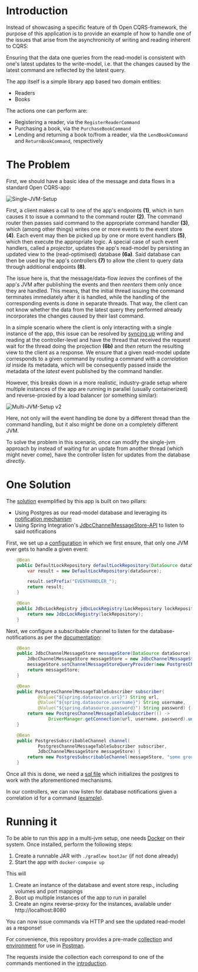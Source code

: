 
# Introduction

Instead of showcasing a specific feature of th Open CQRS-framework, 
the purpose of this application is to provide an example of how to handle one of the issues that arise from the asynchronicity of writing and reading inherent to CQRS:

Ensuring that the data one queries from the read-model is consistent with one's latest updates to the write-model, i.e. that the changes caused by the latest command are reflected by the latest query.

The app itself is a simple library app based two domain entities:

- Readers
- Books

The actions one can perform are:

- Registering a reader, via the ``RegisterReaderCommand``
- Purchasing a book, via the ``PurchaseBookCommand``
- Lending and returning a book to/from a reader, via the ``LendBookCommand`` and ``ReturnBookCommand``, respectively

# The Problem

First, we should have a basic idea of the message and data flows in a standard Open CQRS-app:

![Single-JVM-Setup](https://github.com/user-attachments/assets/ed4e3380-534b-44e0-a03a-91fa51675d8a)

First, a client makes a call to one of the app's endpoints **(1)**, which in turn causes it to issue a command to the command router **(2)**.
The command router then passes said command to the appropriate command handler **(3)**, which (among other things) writes one or more events to the event store **(4)**.
Each event may then be picked up by one or more event handlers **(5)**, which then execute the appropriate logic. A special case of such event handlers, called a _projector_,
updates the app's read-model by persisting an updated view to the (read-optimised) database **(6a)**. 
Said database can then be used by the app's controllers **(7)** to allow the client to query data through additional endpoints **(8)**.

The issue here is, that the message/data-flow *leaves* the confines of the app's JVM after publishing the events and then *reenters* them only once they are handled.
This means, that the initial thread issuing the command terminates immediately after it is handled, while the handling of the corresponding events is done in separate threads.
That way, the client can not know whether the data from the latest query they performed already incorporates the changes caused by their last command.

In a simple scenario where the client is only interacting with a single instance of the app, this issue can be resolved by [syncing up](src/main/java/com/example/cqrs/service/SynchronizerService.java) writing and reading at the controller-level
and have the thread that received the request wait for the thread doing the projection **(6b)** and _then_ return the resulting view to the client as a response. 
We ensure that a given read-model update corresponds to a given command by routing a command with a *correlation id* inside its metadata, which will be consequently passed inside the metadata of the *latest* event published by the command handler.

However, this breaks down in a more realistic, industry-grade setup where multiple instances of the app are running in parallel (usually containerized) and reverse-proxied by a load balancer (or something similar):

![Multi-JVM-Setup v2](https://github.com/user-attachments/assets/36d9e5e5-8f74-4e70-bc27-ddcd37124216)

Here, not only will the event handling be done by a different thread than the command handling, but it also might be done on a completely different JVM.

To solve the problem in this scenario, once can modify the single-jvm approach by instead of waiting for an update from another thread (which might never come), have the controller listen for updates from the database *directly*.

# One Solution

The [solution](src/main/java/com/example/cqrs/service/PGNotifyService.java) exemplified by this app is built on two pillars:

- Using Postgres as our read-model database and leveraging its [notification mechanism](https://www.postgresql.org/docs/current/sql-notify.html)
- Using Spring Integration's [JdbcChannelMessageStore-API](https://docs.spring.io/spring-integration/reference/jdbc/message-store.html) to listen to said notifications

First, we set up a [configuration](src/main/java/com/example/cqrs/configuration/CqrsConfiguration.java) in which we first ensure, that only one JVM ever gets to handle a given event:

```java
    @Bean
    public DefaultLockRepository defaultLockRepository(DataSource dataSource) {
        var result = new DefaultLockRepository(dataSource);

        result.setPrefix("EVENTHANDLER_");
        return result;
    }

    @Bean
    public JdbcLockRegistry jdbcLockRegistry(LockRepository lockRepository) {
        return new JdbcLockRegistry(lockRepository);
    }
```

Next, we configure a subscribable channel to listen for the database-notifications as per the [documentation](https://docs.spring.io/spring-integration/reference/jdbc/message-store.html#postgresql-push):

```java
    @Bean
    public JdbcChannelMessageStore messageStore(DataSource dataSource) {
        JdbcChannelMessageStore messageStore = new JdbcChannelMessageStore(dataSource);
        messageStore.setChannelMessageStoreQueryProvider(new PostgresChannelMessageStoreQueryProvider());
        return messageStore;
    }

    @Bean
    public PostgresChannelMessageTableSubscriber subscriber(
            @Value("${spring.datasource.url}") String url,
            @Value("${spring.datasource.username}") String username,
            @Value("${spring.datasource.password}") String password) {
        return new PostgresChannelMessageTableSubscriber(() ->
                DriverManager.getConnection(url, username, password).unwrap(PgConnection.class));
    }

    @Bean
    public PostgresSubscribableChannel channel(
            PostgresChannelMessageTableSubscriber subscriber,
            JdbcChannelMessageStore messageStore) {
        return new PostgresSubscribableChannel(messageStore, "some group", subscriber);
    }
```

Once all this is done, we need a [sql file](schema.sql) which initializes the postgres to work with the aforementioned mechanisms.

In our controllers, we can now listen for database notifications given a correlation id for a command ([example](src/main/java/com/example/cqrs/rest/ReaderController.java#L42)).

# Running it

To be able to run this app in a multi-jvm setup, one needs [Docker](https://www.docker.com/products/docker-desktop/) on their system.
Once installed, perform the following steps:

1. Create a runnable JAR with ``./gradlew bootJar`` (if not done already)
2. Start the app with ``docker-compose up``

This will

1. Create an instance of the database and event store resp., including volumes and port mappings
2. Boot up multiple instances of the app to run in parallel
3. Create an nginx reverse-proxy for the instances, available under http://localhost:8080

You can now issue commands via HTTP and see the updated read-model as a response!

For convenience, this repository provides a pre-made [collection](postman/OpenCQRS%20-%20Sample%2002.postman_collection.json) and [environment](postman/OpenCQRS%20-%20Sample%2002.postman_environment.json)
for use in [Postman](https://www.postman.com/downloads/).

The requests inside the collection each correspond to one of the commands mentioned in the [introduction](#introduction).